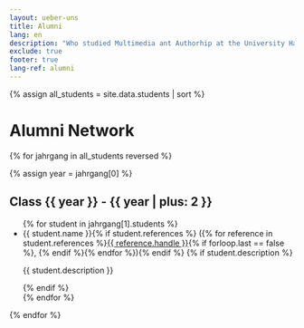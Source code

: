 ```yaml
---
layout: ueber-uns
title: Alumni
lang: en
description: "Who studied Multimedia ant Authorhip at the University Halle-Wittenberg? A list displays our alumni network."
exclude: true
footer: true
lang-ref: alumni
---
```


{% assign all_students = site.data.students | sort %}

# Alumni Network

{% for jahrgang in all_students reversed %}
<section>
{% assign year = jahrgang[0] %}
<h2>Class {{ year }} - {{ year | plus: 2 }}</h2>
<ul>
{% for student in jahrgang[1].students %}
<li itemscope itemtype="http://schema.org/Person"><link itemprop="alumniOf" href="{{ site.url }}/#organization" /><span itemprop="name">{{ student.name }}</span>{% if student.references %} ({% for reference in student.references %}<a itemprop="sameAs" href="{{ reference.url }}">{{ reference.handle }}</a>{% if forloop.last == false %}, {% endif %}{% endfor %}){% endif %}
{% if student.description %}<p>{{ student.description }}</p>{% endif %}
</li>
{% endfor %}
</ul>
</section>
{% endfor %}
